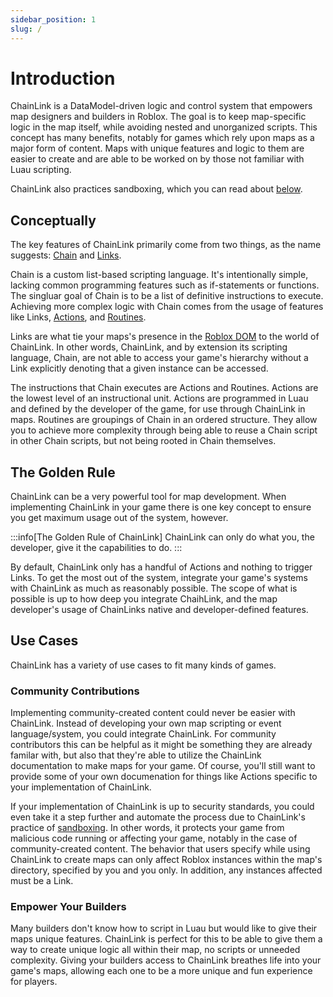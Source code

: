 ```yaml
---
sidebar_position: 1
slug: /
---
```


# Introduction

ChainLink is a DataModel-driven logic and control system that empowers map designers and builders in Roblox. The goal is to keep map-specific logic in the map itself, while avoiding nested and unorganized scripts. This concept has many benefits, notably for games which rely upon maps as a major form of content. Maps with unique features and logic to them are easier to create and are able to be worked on by those not familiar with Luau scripting.

ChainLink also practices sandboxing, which you can read about [below](#community-contributions).

## Conceptually

The key features of ChainLink primarily come from two things, as the name suggests: [Chain](docs/concepts/chain) and [Links](docs/concepts/links).

Chain is a custom list-based scripting language. It's intentionally simple, lacking common programming features such as if-statements or functions. The singluar goal of Chain is to be a list of definitive instructions to execute. Achieving more complex logic with Chain comes from the usage of features like Links, [Actions](docs/concepts/actions), and [Routines](docs/concepts/routines).

Links are what tie your maps's presence in the [Roblox DOM](https://create.roblox.com/docs/reference/engine/classes/DataModel) to the world of ChainLink. In other words, ChainLink, and by extension its scripting language, Chain, are not able to access your game's hierarchy without a Link explicitly denoting that a given instance can be accessed.

The instructions that Chain executes are Actions and Routines. Actions are the lowest level of an instructional unit. Actions are programmed in Luau and defined by the developer of the game, for use through ChainLink in maps. Routines are groupings of Chain in an ordered structure. They allow you to achieve more complexity through being able to reuse a Chain script in other Chain scripts, but not being rooted in Chain themselves.

## The Golden Rule

ChainLink can be a very powerful tool for map development. When implementing ChainLink in your game there is one key concept to ensure you get maximum usage out of the system, however.

:::info[The Golden Rule of ChainLink]
ChainLink can only do what you, the developer, give it the capabilities to do.
:::

By default, ChainLink only has a handful of Actions and nothing to trigger Links. To get the most out of the system, integrate your game's systems with ChainLink as much as reasonably possible. The scope of what is possible is up to how deep you integrate ChaihLink, and the map developer's usage of ChainLinks native and developer-defined features.

## Use Cases

ChainLink has a variety of use cases to fit many kinds of games.

### Community Contributions

Implementing community-created content could never be easier with ChainLink. Instead of developing your own map scripting or event language/system, you could integrate ChainLink. For community contributors this can be helpful as it might be something they are already familar with, but also that they're able to utilize the ChainLink documentation to make maps for your game. Of course, you'll still want to provide some of your own documenation for things like Actions specific to your implementation of ChainLink.

If your implementation of ChainLink is up to security standards, you could even take it a step further and automate the process due to ChainLink's practice of [sandboxing](https://en.wikipedia.org/wiki/Sandbox_(computer_security)). In other words, it protects your game from malicious code running or affecting your game, notably in the case of community-created content. The behavior that users specify while using ChainLink to create maps can only affect Roblox instances within the map's directory, specified by you and you only. In addition, any instances affected must be a Link.

### Empower Your Builders

Many builders don't know how to script in Luau but would like to give their maps unique features. ChainLink is perfect for this to be able to give them a way to create unique logic all within their map, no scripts or unneeded complexity. Giving your builders access to ChainLink breathes life into your game's maps, allowing each one to be a more unique and fun experience for players.
